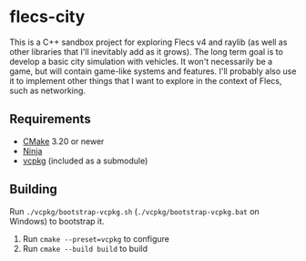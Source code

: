 # flecs-city

This is a C++ sandbox project for exploring Flecs v4 and raylib (as well as other libraries that I'll inevitably add as it grows). The long term goal is to develop a basic city simulation with vehicles. It won't necessarily be a game, but will contain game-like systems and features. I'll probably also use it to implement other things that I want to explore in the context of Flecs, such as networking.

## Requirements

* [CMake](https://github.com/Kitware/CMake) 3.20 or newer
* [Ninja](https://github.com/ninja-build/ninja)
* [vcpkg](https://github.com/microsoft/vcpkg) (included as a submodule)

## Building

Run `./vcpkg/bootstrap-vcpkg.sh` (`./vcpkg/bootstrap-vcpkg.bat` on Windows) to bootstrap it.

1. Run `cmake --preset=vcpkg` to configure
2. Run `cmake --build build` to build
